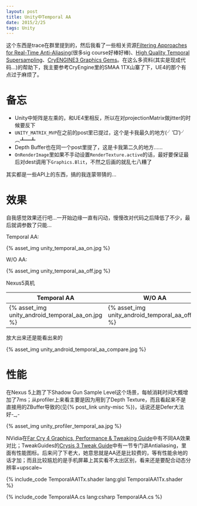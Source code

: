 ```yaml
---
layout: post
title: Unity中Temporal AA
date: 2015/2/25
tags: Unity
---
```


这个东西是trace在群里提到的，然后我看了一些相关资源[Filtering Approaches for
Real-Time Anti-Aliasing](http://iryoku.com/aacourse/)(很多sig course好棒好棒)、[High Quality Temporal Supersampling](https://de45xmedrsdbp.cloudfront.net/Resources/files/TemporalAA_small-59732822.pdf)、[CryENGINE3 Graphics Gems](http://www.crytek.com/download/Sousa_Graphics_Gems_CryENGINE3.pdf)。在这么多资料(其实是现成代码...)的帮助下，我主要参考CryEngine里的SMAA 1TX山寨了下，UE4的那个有点过于麻烦了。

<!--more-->

# 备忘

- Unity中矩阵是左乘的，和UE4里相反，所以在对projectionMatrix做jitter的时候要反下
- `UNITY_MATRIX_MVP`在之前的post里已提过，这个是卡我最久的地方(╯‵□′)╯︵┻━┻
- Depth Buffer也在同一个post里提了，这是卡我第二久的地方……
- `OnRenderImage`里如果不手动设置`RenderTexture.active`的话，最好要保证最后对dest调用下`Graphics.Blit`，不然之后画的就乱七八糟了

其实都是一些API上的东西，搞的我连蒙带猜的...

# 效果

自我感觉效果还行吧...一开始边缘一直有闪动，慢慢改对代码之后降低了不少，最后就调参数了只能...

Temporal AA: 

{% asset_img unity_temporal_aa_on.jpg %}

W/O AA: 

{% asset_img unity_temporal_aa_off.jpg %}

Nexus5真机

| Temporal AA | W/O AA |
|--------------------------------------------------------------------------------------|------------------------------------------------------------------------|
| {% asset_img unity_android_temporal_aa_on.jpg %} | {% asset_img unity_android_temporal_aa_off.jpg %} |

放大出来还是能看出来的

{% asset_img unity_android_temporal_aa_compare.jpg %}

# 性能

在Nexus 5上跑了下Shadow Gun Sample Level这个场景，每帧消耗时间大概增加了7ms；从profiler上来看主要是因为用到了Depth Texture，而且看起来不是直接用的ZBuffer导致的(见{% post_link unity-misc %})，话说还是Defer大法好-_,-

{% asset_img unity_profiler_temporal_aa.jpg %}

NVidia在[Far Cry 4 Graphics, Performance & Tweaking Guide](http://www.geforce.com/whats-new/guides/far-cry-4-graphics-performance-and-tweaking-guide#far-cry-4-nvidia-txaa-anti-aliasing)中有不同AA效果对比；TweakGuides的[Crysis 3 Tweak Guide](http://www.tweakguides.com/Crysis3_6.html)中有一节专门讲Antialiasing，里面有性能图标。后来问了下老大，她意思就是AA还是比较费的，等有性能余地的话才加；而且比较尴尬的是手机屏幕上其实看不太出区别，看来还是要配合动态分辨率+upscale~

{% include_code TemporalAA1Tx.shader lang:glsl TemporalAA1Tx.shader %}

{% include_code TemporalAA.cs lang:csharp TemporalAA.cs %}
